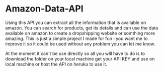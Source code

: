 # Amazon-Data-API
Using this API you can extract all the information that is available on amazon. You can search for products, get its details and can use the data available on amazon to create a dropshipping website or somthing more amazing.
This is just a simple project I made for fun I you want me to improve it so it could be used without any problem you can let me know.

At the moment it can't be use directly so all you will have to do is to download the folder on your local machine get your API KEY and use on local machine or host the API on heruku to use it.
